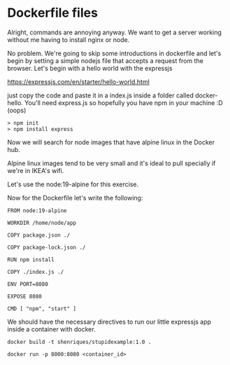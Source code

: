 # Dockerfile files

Alright, commands are annoying anyway. We want to get a server working
without me having to install nginx or node. 

No problem. We're going to skip some introductions in dockerfile and 
let's begin by setting a simple nodejs file that accepts a request from
the browser. Let's begin with a hello world with the expressjs

https://expressjs.com/en/starter/hello-world.html

just copy the code and paste it in a index.js inside a folder 
called docker-hello. You'll need express.js so hopefully you
have npm in your machine :D (oops)

```
> npm init
> npm install express
```

Now we will search for node images that have alpine linux in the Docker hub.

Alpine linux images tend to be very small and it's ideal to pull specially
if we're in IKEA's wifi. 

Let's use the node:19-alpine for this exercise.

Now for the Dockerfile let's write the following: 

```
FROM node:19-alpine

WORKDIR /home/node/app

COPY package.json ./

COPY package-lock.json ./

RUN npm install

COPY ./index.js ./

ENV PORT=8080

EXPOSE 8080

CMD [ "npm", "start" ]
```

We should have the necessary directives to run our little expressjs app inside
a container with docker.

```docker build -t shenriques/stupidexample:1.0 .```


```docker run -p 8000:8080 <container_id>```


